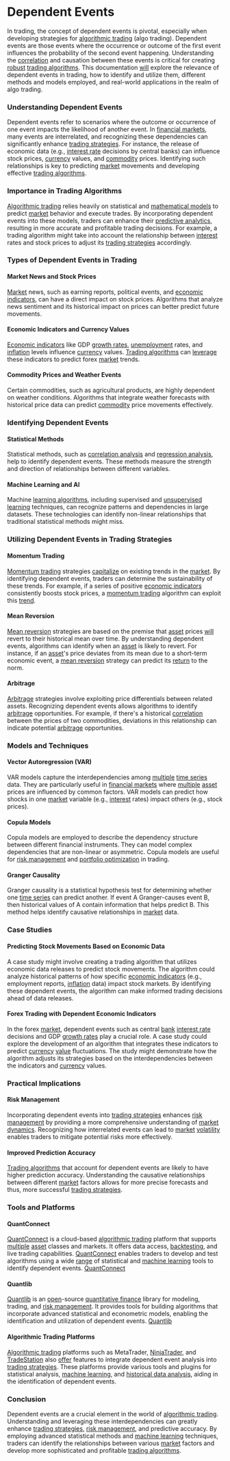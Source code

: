 # Dependent Events

In trading, the concept of dependent events is pivotal, especially when developing strategies for [algorithmic trading](../a/algorithmic_trading.md) (algo trading). Dependent events are those events where the occurrence or outcome of the first event influences the probability of the second event happening. Understanding the [correlation](../c/correlation.md) and causation between these events is critical for creating [robust](../r/robust.md) [trading algorithms](../t/trading_algorithms.md). This documentation [will](../w/will.md) explore the relevance of dependent events in trading, how to identify and utilize them, different methods and models employed, and real-world applications in the realm of algo trading.

### Understanding Dependent Events
Dependent events refer to scenarios where the outcome or occurrence of one event impacts the likelihood of another event. In [financial markets](../f/financial_market.md), many events are interrelated, and recognizing these dependencies can significantly enhance [trading strategies](../t/trading_strategies.md). For instance, the release of economic data (e.g., [interest rate](../i/interest_rate.md) decisions by central banks) can influence stock prices, [currency](../c/currency.md) values, and [commodity](../c/commodity.md) prices. Identifying such relationships is key to predicting [market](../m/market.md) movements and developing effective [trading algorithms](../t/trading_algorithms.md).

### Importance in Trading Algorithms
[Algorithmic trading](../a/algorithmic_trading.md) relies heavily on statistical and [mathematical models](../m/mathematical_models_in_trading.md) to predict [market](../m/market.md) behavior and execute trades. By incorporating dependent events into these models, traders can enhance their [predictive analytics](../p/predictive_analytics.md), resulting in more accurate and profitable trading decisions. For example, a trading algorithm might take into account the relationship between [interest](../i/interest.md) rates and stock prices to adjust its [trading strategies](../t/trading_strategies.md) accordingly.

### Types of Dependent Events in Trading

#### Market News and Stock Prices
[Market](../m/market.md) news, such as earning reports, political events, and [economic indicators](../e/economic_indicators.md), can have a direct impact on stock prices. Algorithms that analyze news sentiment and its historical impact on prices can better predict future movements.

#### Economic Indicators and Currency Values
[Economic indicators](../e/economic_indicators.md) like GDP [growth rates](../g/growth_rates_in_trading.md), [unemployment](../u/unemployment.md) rates, and [inflation](../i/inflation.md) levels influence [currency](../c/currency.md) values. [Trading algorithms](../t/trading_algorithms.md) can [leverage](../l/leverage.md) these indicators to predict forex [market](../m/market.md) trends.

#### Commodity Prices and Weather Events
Certain commodities, such as agricultural products, are highly dependent on weather conditions. Algorithms that integrate weather forecasts with historical price data can predict [commodity](../c/commodity.md) price movements effectively.

### Identifying Dependent Events

#### Statistical Methods
Statistical methods, such as [correlation analysis](../c/correlation_analysis.md) and [regression analysis](../r/regression_analysis.md), help to identify dependent events. These methods measure the strength and direction of relationships between different variables.

#### Machine Learning and AI
Machine [learning algorithms](../l/learning_algorithms_in_trading.md), including supervised and [unsupervised learning](../u/unsupervised_learning.md) techniques, can recognize patterns and dependencies in large datasets. These technologies can identify non-linear relationships that traditional statistical methods might miss.

### Utilizing Dependent Events in Trading Strategies

#### Momentum Trading
[Momentum trading](../m/momentum_trading.md) strategies [capitalize](../c/capitalize.md) on existing trends in the [market](../m/market.md). By identifying dependent events, traders can determine the sustainability of these trends. For example, if a series of positive [economic indicators](../e/economic_indicators.md) consistently boosts stock prices, a [momentum trading](../m/momentum_trading.md) algorithm can exploit this [trend](../t/trend.md).

#### Mean Reversion
[Mean reversion](../m/mean_reversion.md) strategies are based on the premise that [asset](../a/asset.md) prices [will](../w/will.md) revert to their historical mean over time. By understanding dependent events, algorithms can identify when an [asset](../a/asset.md) is likely to revert. For instance, if an [asset](../a/asset.md)'s price deviates from its mean due to a short-term economic event, a [mean reversion](../m/mean_reversion.md) strategy can predict its [return](../r/return.md) to the norm.

#### Arbitrage
[Arbitrage](../a/arbitrage.md) strategies involve exploiting price differentials between related assets. Recognizing dependent events allows algorithms to identify [arbitrage](../a/arbitrage.md) opportunities. For example, if there's a historical [correlation](../c/correlation.md) between the prices of two commodities, deviations in this relationship can indicate potential [arbitrage](../a/arbitrage.md) opportunities.

### Models and Techniques

#### Vector Autoregression (VAR)
VAR models capture the interdependencies among [multiple](../m/multiple.md) [time series](../t/time_series.md) data. They are particularly useful in [financial markets](../f/financial_market.md) where [multiple](../m/multiple.md) [asset](../a/asset.md) prices are influenced by common factors. VAR models can predict how shocks in one [market](../m/market.md) variable (e.g., [interest](../i/interest.md) rates) impact others (e.g., stock prices).

#### Copula Models
Copula models are employed to describe the dependency structure between different financial instruments. They can model complex dependencies that are non-linear or asymmetric. Copula models are useful for [risk management](../r/risk_management.md) and [portfolio optimization](../p/portfolio_optimization.md) in trading.

#### Granger Causality
Granger causality is a statistical hypothesis test for determining whether one [time series](../t/time_series.md) can predict another. If event A Granger-causes event B, then historical values of A contain information that helps predict B. This method helps identify causative relationships in [market](../m/market.md) data.

### Case Studies

#### Predicting Stock Movements Based on Economic Data
A case study might involve creating a trading algorithm that utilizes economic data releases to predict stock movements. The algorithm could analyze historical patterns of how specific [economic indicators](../e/economic_indicators.md) (e.g., employment reports, [inflation](../i/inflation.md) data) impact stock markets. By identifying these dependent events, the algorithm can make informed trading decisions ahead of data releases.

#### Forex Trading with Dependent Economic Indicators
In the forex [market](../m/market.md), dependent events such as central [bank](../b/bank.md) [interest rate](../i/interest_rate.md) decisions and GDP [growth rates](../g/growth_rates_in_trading.md) play a crucial role. A case study could explore the development of an algorithm that integrates these indicators to predict [currency](../c/currency.md) [value](../v/value.md) fluctuations. The study might demonstrate how the algorithm adjusts its strategies based on the interdependencies between the indicators and [currency](../c/currency.md) values.

### Practical Implications

#### Risk Management
Incorporating dependent events into [trading strategies](../t/trading_strategies.md) enhances [risk management](../r/risk_management.md) by providing a more comprehensive understanding of [market dynamics](../m/market_dynamics.md). Recognizing how interrelated events can lead to [market](../m/market.md) [volatility](../v/volatility.md) enables traders to mitigate potential risks more effectively.

#### Improved Prediction Accuracy
[Trading algorithms](../t/trading_algorithms.md) that account for dependent events are likely to have higher prediction accuracy. Understanding the causative relationships between different [market](../m/market.md) factors allows for more precise forecasts and thus, more successful [trading strategies](../t/trading_strategies.md).

### Tools and Platforms

#### QuantConnect
[QuantConnect](../q/quantconnect.md) is a cloud-based [algorithmic trading](../a/algorithmic_trading.md) platform that supports [multiple](../m/multiple.md) [asset](../a/asset.md) classes and markets. It offers data access, [backtesting](../b/backtesting.md), and live trading capabilities. [QuantConnect](../q/quantconnect.md) enables traders to develop and test algorithms using a wide [range](../r/range.md) of statistical and [machine learning](../m/machine_learning.md) tools to identify dependent events.
[QuantConnect](https://www.quantconnect.com/)

#### Quantlib
[Quantlib](../q/quantlib.md) is an [open](../o/open.md)-source [quantitative finance](../q/quantitative_finance.md) library for modeling, trading, and [risk management](../r/risk_management.md). It provides tools for building algorithms that incorporate advanced statistical and econometric models, enabling the identification and utilization of dependent events.
[Quantlib](http://quantlib.org/)

#### Algorithmic Trading Platforms
[Algorithmic trading](../a/algorithmic_trading.md) platforms such as MetaTrader, [NinjaTrader](../n/ninjatrader.md), and [TradeStation](../t/tradestation.md) also [offer](../o/offer.md) features to integrate dependent event analysis into [trading strategies](../t/trading_strategies.md). These platforms provide various tools and plugins for statistical analysis, [machine learning](../m/machine_learning.md), and [historical data analysis](../h/historical_data_analysis.md), aiding in the identification of dependent events.

### Conclusion
Dependent events are a crucial element in the world of [algorithmic trading](../a/algorithmic_trading.md). Understanding and leveraging these interdependencies can greatly enhance [trading strategies](../t/trading_strategies.md), [risk management](../r/risk_management.md), and predictive accuracy. By employing advanced statistical methods and [machine learning](../m/machine_learning.md) techniques, traders can identify the relationships between various [market](../m/market.md) factors and develop more sophisticated and profitable [trading algorithms](../t/trading_algorithms.md).